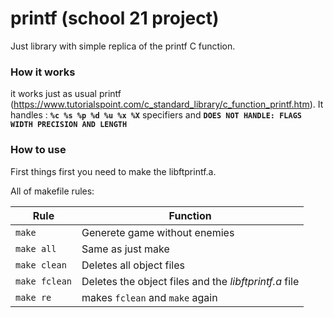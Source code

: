 # printf (school 21 project)

Just library with simple replica of the printf C function.

### How it works

it works just as usual printf (https://www.tutorialspoint.com/c_standard_library/c_function_printf.htm).
It handles : **``%c %s %p %d %u %x %X``** specifiers and **``DOES NOT HANDLE: FLAGS WIDTH PRECISION AND LENGTH``**


### How to use

First things first you need to make the libftprintf.a.

All of makefile rules:

| Rule | Function |
| - | - |
| ``make`` | Generete game without enemies |
| ``make all`` | Same as just make |
| ``make clean`` | Deletes all object files |
| ``make fclean`` | Deletes the object files and the _libftprintf.a_ file |
| ``make re`` | makes ``fclean`` and ``make`` again |
